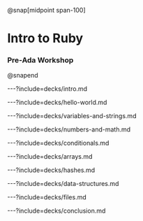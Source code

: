 @snap[midpoint span-100]
# Intro to Ruby

### Pre-Ada Workshop
@snapend

---?include=decks/intro.md

---?include=decks/hello-world.md

---?include=decks/variables-and-strings.md

---?include=decks/numbers-and-math.md

---?include=decks/conditionals.md

---?include=decks/arrays.md

---?include=decks/hashes.md

---?include=decks/data-structures.md

---?include=decks/files.md

---?include=decks/conclusion.md